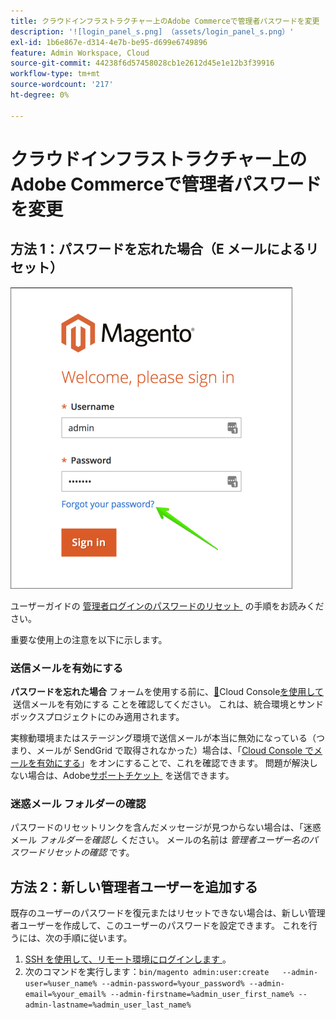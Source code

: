 ```yaml
---
title: クラウドインフラストラクチャー上のAdobe Commerceで管理者パスワードを変更
description: '![login_panel_s.png] （assets/login_panel_s.png）'
exl-id: 1b6e867e-d314-4e7b-be95-d699e6749896
feature: Admin Workspace, Cloud
source-git-commit: 44238f6d57458028cb1e2612d45e1e12b3f39916
workflow-type: tm+mt
source-wordcount: '217'
ht-degree: 0%

---
```


# クラウドインフラストラクチャー上のAdobe Commerceで管理者パスワードを変更

## 方法 1：パスワードを忘れた場合（E メールによるリセット）

![login_panel_s.png](assets/login_panel_s.png)

ユーザーガイドの [&#x200B; 管理者ログインのパスワードのリセット &#x200B;](https://experienceleague.adobe.com/docs/commerce-admin/start/admin/admin-signin.html?lang=ja#admin-sign-in) の手順をお読みください。

重要な使用上の注意を以下に示します。

### 送信メールを有効にする

**パスワードを忘れた場合** フォームを使用する前に、[&#128279;](https://experienceleague.adobe.com/docs/commerce-cloud-service/user-guide/project/overview.html?lang=ja)Cloud Console[&#x200B; を使用して &#x200B;](https://experienceleague.adobe.com/docs/commerce-cloud-service/user-guide/project/outgoing-emails.html?lang=ja) 送信メールを有効にする  ことを確認してください。 これは、統合環境とサンドボックスプロジェクトにのみ適用されます。

実稼動環境またはステージング環境で送信メールが本当に無効になっている（つまり、メールが SendGrid で取得されなかった）場合は、「[Cloud Console でメールを有効にする &#x200B;](https://experienceleague.adobe.com/ja/docs/commerce-on-cloud/user-guide/project/outgoing-emails#enable-emails-in-the-cli)」をオンにすることで、これを確認できます。 問題が解決しない場合は、Adobe[&#x200B; サポートチケット &#x200B;](https://experienceleague.adobe.com/ja/docs/commerce-knowledge-base/kb/help-center-guide/magento-help-center-user-guide) を送信できます。

### 迷惑メール フォルダーの確認

パスワードのリセットリンクを含んだメッセージが見つからない場合は、「迷惑メール *フォルダーを確認し* ください。 メールの名前は *管理者ユーザー名のパスワードリセットの確認* です。

## 方法 2：新しい管理者ユーザーを追加する

既存のユーザーのパスワードを復元またはリセットできない場合は、新しい管理者ユーザーを作成して、このユーザーのパスワードを設定できます。 これを行うには、次の手順に従います。

1. [SSH を使用して、リモート環境にログインします &#x200B;](https://experienceleague.adobe.com/docs/commerce-cloud-service/user-guide/develop/secure-connections.html?lang=ja)。
1. 次のコマンドを実行します：`bin/magento admin:user:create   --admin-user=%user_name% --admin-password=%your_password% --admin-email=%your_email% --admin-firstname=%admin_user_first_name% --admin-lastname=%admin_user_last_name%`
